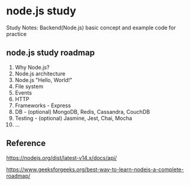 # node.js study
Study Notes: Backend(Node.js) basic concept and example code for practice

## node.js study roadmap
1. Why Node.js?
2. Node.js architecture
3. Node.js "Hello, World!"
4. File system
5. Events
6. HTTP
7. Frameworks - Express
8. DB - (optional) MongoDB, Redis, Cassandra, CouchDB
9. Testing - (optional) Jasmine, Jest, Chai, Mocha
10. ...

## Reference
https://nodejs.org/dist/latest-v14.x/docs/api/

https://www.geeksforgeeks.org/best-way-to-learn-nodejs-a-complete-roadmap/
